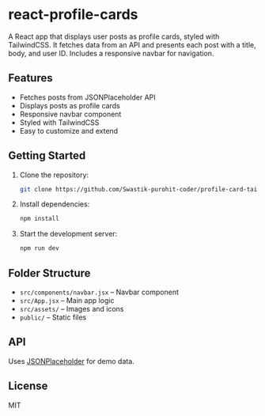 # react-profile-cards

A React app that displays user posts as profile cards, styled with TailwindCSS. It fetches data from an API and presents each post with a title, body, and user ID. Includes a responsive navbar for navigation.

## Features

- Fetches posts from JSONPlaceholder API
- Displays posts as profile cards
- Responsive navbar component
- Styled with TailwindCSS
- Easy to customize and extend

## Getting Started

1. Clone the repository:
	```bash
	git clone https://github.com/Swastik-purohit-coder/profile-card-tailwindcss.git
	```
2. Install dependencies:
	```bash
	npm install
	```
3. Start the development server:
	```bash
	npm run dev
	```

## Folder Structure

- `src/components/navbar.jsx` – Navbar component
- `src/App.jsx` – Main app logic
- `src/assets/` – Images and icons
- `public/` – Static files

## API

Uses [JSONPlaceholder](https://jsonplaceholder.typicode.com/posts) for demo data.

## License

MIT
